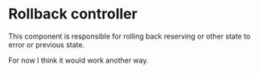 # Rollback controller

This component is responsible for rolling back reserving or other state to error or previous state.


For now I think it would work another way.
